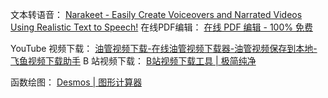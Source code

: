文本转语音：
[Narakeet - Easily Create Voiceovers and Narrated Videos Using Realistic Text to Speech!](https://www.narakeet.com/)
在线PDF编辑：
[在线 PDF 编辑 - 100% 免费](https://onlinepdfedit.com/zh-cn/)

YouTube 视频下载：
[油管视频下载-在线油管视频下载器-油管视频保存到本地-飞鱼视频下载助手](https://www.feiyudo.com/extract/yt)
B 站视频下载：
[B站视频下载工具 \| 极简纯净](https://zhouql.vip/bilibili/)

函数绘图：
[Desmos \| 图形计算器](https://www.desmos.com/calculator?lang=zh-CN)
